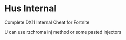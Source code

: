 # Hus Internal
Complete DX11 Internal Cheat for Fortnite 

U can use rzchroma inj method or some pasted injectors
